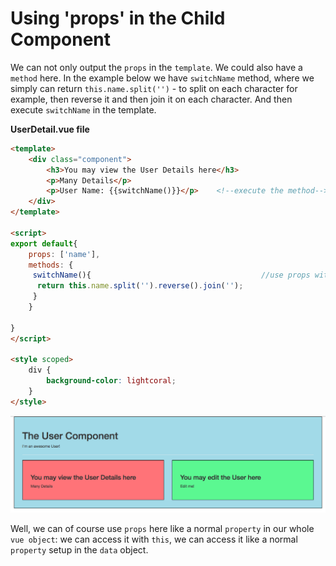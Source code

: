 # Using 'props' in the Child Component

We can not only output the `props` in the `template`. We could also have a ` method` here. In the example below we have `switchName` method, where we simply can return `this.name.split('')` - to split on each character for example, then reverse it and then join it on each character. And then execute `switchName` in the template. 

**UserDetail.vue file**

```html
<template>
    <div class="component">
        <h3>You may view the User Details here</h3>
        <p>Many Details</p>
        <p>User Name: {{switchName()}}</p>    <!--execute the method-->
    </div>
</template>

<script>
export default{
    props: ['name'],
    methods: {
     switchName(){                                      //use props with methods in the child
      return this.name.split('').reverse().join('');
     }
    }                          
    
}            
</script>

<style scoped>
    div {
        background-color: lightcoral;
    }
</style>
```

![components-communication4](../components-communication.png)

Well, we can of course use `props` here like a normal `property` in our whole `vue object`: we can access it with `this`, we can access it like a normal `property` setup in the `data` object. 